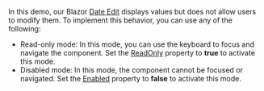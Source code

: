In this demo, our Blazor [Date Edit](https://docs.devexpress.com/Blazor/DevExpress.Blazor.DxDateEdit-1) displays values but does not allow users to modify them. To implement this behavior, you can use any of the following:

*   Read-only mode: In this mode, you can use the keyboard to focus and navigate the component. Set the [ReadOnly](https://docs.devexpress.com/Blazor/DevExpress.Blazor.Base.DxDataEditor-1.ReadOnly) property to **true** to activate this mode.
*   Disabled mode: In this mode, the component cannot be focused or navigated. Set the [Enabled](https://docs.devexpress.com/Blazor/DevExpress.Blazor.Base.DxDataEditorBase-2.Enabled) property to **false** to activate this mode.

